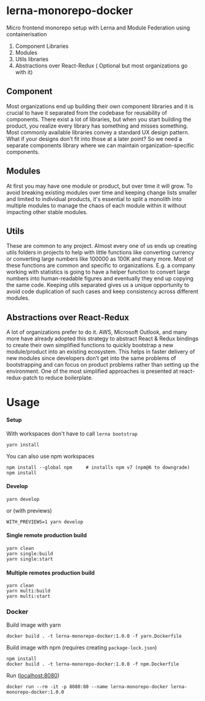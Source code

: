 # lerna-monorepo-docker

Micro frontend monorepo setup with Lerna and Module Federation using containerisation 

1. Component Libraries
2. Modules
3. Utils libraries
4. Abstractions over React-Redux ( Optional but most organizations go with it)

## Component

Most organizations end up building their own component libraries and it is crucial to have it separated from the codebase for reusability of components. There exist a lot of libraries, but when you start building the product, you realize every library has something and misses something. Most commonly available libraries convey a standard UX design pattern. What if your designs don’t fit into those at a later point? So we need a separate components library where we can maintain organization-specific components.

## Modules

At first you may have one module or product, but over time it will grow. To avoid breaking existing modules over time and keeping change lists smaller and limited to individual products, it's essential to split a monolith into multiple modules to manage the chaos of each module within it without impacting other stable modules.

## Utils 

These are common to any project. Almost every one of us ends up creating utils folders in projects to help with little functions like converting currency or converting large numbers like 100000 as 100K and many more. Most of these functions are common and specific to organizations. E.g. a company working with statistics is going to have a helper function to convert large numbers into human-readable figures and eventually they end up copying the same code. Keeping utils separated gives us a unique opportunity to avoid code duplication of such cases and keep consistency across different modules.

## Abstractions over React-Redux

A lot of organizations prefer to do it. AWS, Microsoft Outlook, and many more have already adopted this strategy to abstract React & Redux bindings to create their own simplified functions to quickly bootstrap a new module/product into an existing ecosystem. This helps in faster delivery of new modules since developers don’t get into the same problems of bootstrapping and can focus on product problems rather than setting up the environment. One of the most simplified approaches is presented at react-redux-patch to reduce boilerplate. 
# Usage

#### Setup

With workspaces don't have to call `lerna bootstrap`

    yarn install

You can also use npm workspaces

    npm install --global npm     # installs npm v7 (npm@6 to downgrade)
    npm install

#### Develop

    yarn develop

or (with previews)

    WITH_PREVIEWS=1 yarn develop

#### Single remote production build

    yarn clean
    yarn single:build
    yarn single:start

#### Multiple remotes production build

    yarn clean
    yarn multi:build
    yarn multi:start

### Docker

Build image with yarn

    docker build . -t lerna-monorepo-docker:1.0.0 -f yarn.Dockerfile

Build image with npm (requires creating `package-lock.json`)

    npm install
    docker build . -t lerna-monorepo-docker:1.0.0 -f npm.Dockerfile

Run ([localhost:8080](http://localhost:8080))

    docker run --rm -it -p 8080:80 --name lerna-monorepo-docker lerna-monorepo-docker:1.0.0
